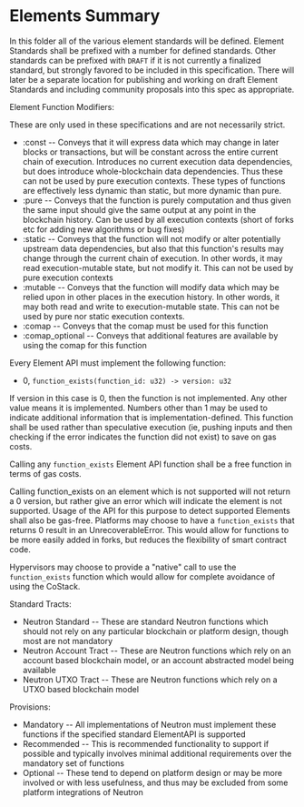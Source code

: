 # Elements Summary

In this folder all of the various element standards will be defined. Element Standards shall be prefixed with a number for defined standards. Other standards can be prefixed with `DRAFT` if it is not currently a finalized standard, but strongly favored to be included in this specification. There will later be a separate location for publishing and working on draft Element Standards and including community proposals into this spec as appropriate.

Element Function Modifiers:

These are only used in these specifications and are not necessarily strict.

* :const -- Conveys that it will express data which may change in later blocks or transactions, but will be constant across the entire current chain of execution. Introduces no current execution data dependencies, but does introduce whole-blockchain data dependencies. Thus these can not be used by pure execution contexts. These types of functions are effectively less dynamic than static, but more dynamic than pure. 
* :pure -- Conveys that the function is purely computation and thus given the same input should give the same output at any point in the blockchain history. Can be used by all execution contexts \(short of forks etc for adding new algorithms or bug fixes\)
* :static -- Conveys that the function will not modify or alter potentially upstream data dependencies, but also that this function's results may change through the current chain of execution. In other words, it may read execution-mutable state, but not modify it. This can not be used by pure execution contexts
* :mutable -- Conveys that the function will modify data which may be relied upon in other places in the execution history. In other words, it may both read and write to execution-mutable state. This can not be used by pure nor static execution contexts. 
* :comap -- Conveys that the comap must be used for this function
* :comap\_optional -- Conveys that additional features are available by using the comap for this function

Every Element API must implement the following function:

* 0, `function_exists(function_id: u32) -> version: u32`

If version in this case is 0, then the function is not implemented. Any other value means it is implemented. Numbers other than 1 may be used to indicate additional information that is implementation-defined. This function shall be used rather than speculative execution \(ie, pushing inputs and then checking if the error indicates the function did not exist\) to save on gas costs.

Calling any `function_exists` Element API function shall be a free function in terms of gas costs. 

Calling function\_exists on an element which is not supported will not return a 0 version, but rather give an error which will indicate the element is not supported. Usage of the API for this purpose to detect supported Elements shall also be gas-free. Platforms may choose to have a `function_exists` that returns 0 result in an UnrecoverableError. This would allow for functions to be more easily added in forks, but reduces the flexibility of smart contract code. 

Hypervisors may choose to provide a "native" call to use the `function_exists` function which would allow for complete avoidance of using the CoStack. 

Standard Tracts:

* Neutron Standard -- These are standard Neutron functions which should not rely on any particular blockchain or platform design, though most are not mandatory
* Neutron Account Tract -- These are Neutron functions which rely on an account based blockchain model, or an account abstracted model being available
* Neutron UTXO Tract -- These are Neutron functions which rely on a UTXO based blockchain model

Provisions:

* Mandatory -- All implementations of Neutron must implement these functions if the specified standard ElementAPI is supported
* Recommended -- This is recommended functionality to support if possible and typically involves minimal additional requirements over the mandatory set of functions
* Optional -- These tend to depend on platform design or may be more involved or with less usefulness, and thus may be excluded from some platform integrations of Neutron


